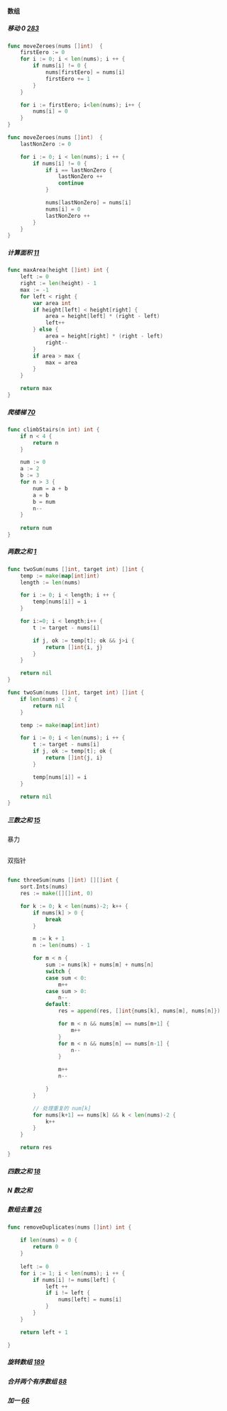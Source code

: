 #### 数组
##### 移动 0 [283](https://leetcode-cn.com/problems/move-zeroes/)
```go
func moveZeroes(nums []int)  {
    firstEero := 0
    for i := 0; i < len(nums); i ++ {
        if nums[i] != 0 {
            nums[firstEero] = nums[i]
            firstEero += 1
        }
    } 

    for i := firstEero; i<len(nums); i++ {
        nums[i] = 0
    }
}

func moveZeroes(nums []int)  {
    lastNonZero := 0

    for i := 0; i < len(nums); i ++ {
        if nums[i] != 0 {
            if i == lastNonZero {
                lastNonZero ++
                continue
            }

            nums[lastNonZero] = nums[i]
            nums[i] = 0
            lastNonZero ++
        }
    } 
}

```

##### 计算面积 [11](https://leetcode-cn.com/problems/container-with-most-water/submissions/)

```go
func maxArea(height []int) int {
	left := 0
	right := len(height) - 1
	max := -1
	for left < right {
		var area int
		if height[left] < height[right] {
			area = height[left] * (right - left)
			left++
		} else {
			area = height[right] * (right - left)
			right--
		}
		if area > max {
			max = area
		}
	}

	return max
}

```

##### 爬楼梯 [70](https://leetcode-cn.com/problems/climbing-stairs/)
```go
func climbStairs(n int) int {
	if n < 4 {
		return n
	}

	num := 0
	a := 2
	b := 3
	for n > 3 {
		num = a + b
		a = b
		b = num
		n--
	}
	
	return num
}
```
##### 两数之和 [1](https://leetcode-cn.com/problems/two-sum/)
```go
func twoSum(nums []int, target int) []int {
	temp := make(map[int]int)
	length := len(nums)

	for i := 0; i < length; i ++ {
		temp[nums[i]] = i
	}

	for i:=0; i < length;i++ {
		t := target - nums[i]

		if j, ok := temp[t]; ok && j>i {
			return []int{i, j}
		}
	}

	return nil
}

func twoSum(nums []int, target int) []int {
    if len(nums) < 2 {
        return nil
    }

    temp := make(map[int]int)

    for i := 0; i < len(nums); i ++ {
        t := target - nums[i]
        if j, ok := temp[t]; ok {
            return []int{j, i}
        }

        temp[nums[i]] = i
    }

    return nil
}
```

##### 三数之和 [15](https://leetcode-cn.com/problems/3sum/)
暴力
```go

```
双指针
```go

func threeSum(nums []int) [][]int {
    sort.Ints(nums)
	res := make([][]int, 0)

	for k := 0; k < len(nums)-2; k++ {
		if nums[k] > 0 {
			break
		}

		m := k + 1
		n := len(nums) - 1

		for m < n {
			sum := nums[k] + nums[m] + nums[n]
			switch {
			case sum < 0:
				m++
			case sum > 0:
				n--
			default:
				res = append(res, []int{nums[k], nums[m], nums[n]})

				for m < n && nums[m] == nums[m+1] {
					m++
				}
				for m < n && nums[n] == nums[n-1] {
					n--
				}

				m++
				n--

			}
		}

		// 处理重复的 num[k]
		for nums[k+1] == nums[k] && k < len(nums)-2 {
			k++
		}
	}

	return res
}
```

##### 四数之和 [18](https://leetcode-cn.com/problems/4sum/)
##### N 数之和 


##### 数组去重 [26](https://leetcode-cn.com/problems/remove-duplicates-from-sorted-array/)
```go
func removeDuplicates(nums []int) int {
    
    if len(nums) = 0 {
        return 0
    }
    
    left := 0 
    for i := 1; i < len(nums); i ++ {
        if nums[i] != nums[left] {
            left ++
            if i != left {
                nums[left] = nums[i]
            }
        }
    }

    return left + 1

}
```

##### 旋转数组 [189](https://leetcode-cn.com/problems/rotate-array/)


##### 合并两个有序数组 [88](https://leetcode-cn.com/problems/merge-sorted-array/)

##### 加一 [66](https://leetcode-cn.com/problems/plus-one/)

